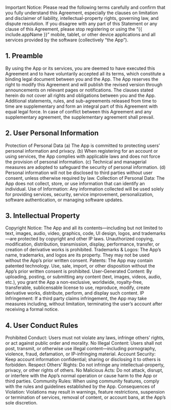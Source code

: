 Important Notice: Please read the following terms carefully and confirm that you fully understand this Agreement, especially the clauses on limitation and disclaimer of liability, intellectual-property rights, governing law, and dispute resolution.
If you disagree with any part of this Statement or any clause of this Agreement, please stop registering or using the “{{ include.appName }}” mobile, tablet, or other device applications and all services provided by the software (collectively “the App”).

## 1. Preamble

By using the App or its services, you are deemed to have executed this Agreement and to have voluntarily accepted all its terms, which constitute a binding legal document between you and the App.
The App reserves the right to modify this Agreement and will publish the revised version through announcements on relevant pages or notifications.
The clauses stated herein do not cover all rights and obligations between you and the App. Additional statements, rules, and sub-agreements released from time to time are supplementary and form an integral part of this Agreement with equal legal force.
In case of conflict between this Agreement and any supplementary agreement, the supplementary agreement shall prevail.

## 2. User Personal Information

Protection of Personal Data
(a) The App is committed to protecting users’ personal information and privacy.
(b) When registering for an account or using services, the App complies with applicable laws and does not force the provision of personal information.
(c) Technical and managerial measures are adopted to safeguard the security of personal information.
(d) Personal information will not be disclosed to third parties without user consent, unless otherwise required by law.
Collection of Personal Data: The App does not collect, store, or use information that can identify an individual.
Use of Information: Any information collected will be used solely for providing services, security, service improvement, personalization, software authentication, or managing software updates.

## 3. Intellectual Property

Copyright Notice: The App and all its contents—including but not limited to text, images, audio, video, graphics, code, UI design, logos, and trademarks—are protected by copyright and other IP laws. Unauthorized copying, modification, distribution, transmission, display, performance, transfer, or creation of derivative works is prohibited.
Trademarks & Logos: The App’s name, trademarks, and logos are its property. They may not be used without the App’s prior written consent.
Patents: The App may contain patented technology. Use, sale, import, or other disposition without the App’s prior written consent is prohibited.
User-Generated Content: By uploading, posting, or submitting any content (text, images, videos, audio, etc.), you grant the App a non-exclusive, worldwide, royalty-free, transferable, sublicensable license to use, reproduce, modify, create derivative works, distribute, perform, and display such content.
IP Infringement: If a third party claims infringement, the App may take measures including, without limitation, terminating the user’s account after receiving a formal notice.

## 4. User Conduct Rules

Prohibited Conduct: Users must not violate any laws, infringe others’ rights, or act against public order and morality.
No Illegal Content: Users shall not post, transmit, or otherwise use illegal content—including pornography, violence, fraud, defamation, or IP-infringing material.
Account Security: Keep account information confidential; sharing or disclosing it to others is forbidden.
Respect Others’ Rights: Do not infringe any intellectual-property, privacy, or other rights of others.
No Malicious Acts: Do not attack, disrupt, or interfere with the App’s normal operation or cause harm to the App or third parties.
Community Rules: When using community features, comply with the rules and guidelines established by the App.
Consequences of Violation: Violations may result in warnings, feature restrictions, suspension or termination of services, removal of content, or account bans, at the App’s sole discretion.